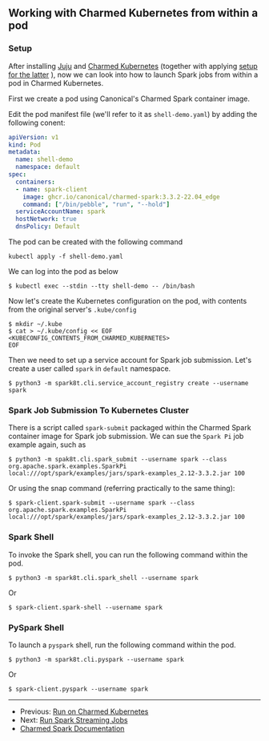 ## Working with Charmed Kubernetes from within a pod

### Setup

After installing [Juju](https://juju.is/docs/olm/install-juju) and [Charmed Kubernetes](https://ubuntu.com/kubernetes/docs/install-manual) (together with applying [setup for the latter](https://ubuntu.com/kubernetes/docs/operations) ), now we can look into how to launch Spark jobs from within a pod in Charmed Kubernetes.

First  we create a pod using Canonical's Charmed Spark container image.

Edit the pod manifest file (we'll refer to it as ```shell-demo.yaml```) by adding the following conent:

```yaml
apiVersion: v1
kind: Pod
metadata:
  name: shell-demo
  namespace: default
spec:
  containers:
  - name: spark-client
    image: ghcr.io/canonical/charmed-spark:3.3.2-22.04_edge
    command: ["/bin/pebble", "run", "--hold"]
  serviceAccountName: spark
  hostNetwork: true
  dnsPolicy: Default
```

The pod can be created with the following command
```shell
kubectl apply -f shell-demo.yaml
```

We can log into the pod as below

```shell
$ kubectl exec --stdin --tty shell-demo -- /bin/bash 
```

Now let's create the Kubernetes configuration on the pod, with contents from the original server's `.kube/config` 

```shell
$ mkdir ~/.kube
$ cat > ~/.kube/config << EOF
<KUBECONFIG_CONTENTS_FROM_CHARMED_KUBERNETES>
EOF
```

Then we need to set up a service account for Spark job submission. Let's create a user called ```spark``` in ```default``` namespace.

```shell
$ python3 -m spark8t.cli.service_account_registry create --username spark
```

### Spark Job Submission To Kubernetes Cluster

There is a script called ```spark-submit``` packaged within the Charmed Spark container image for Spark job submission. We can sue the ```Spark Pi``` job example again, such as
```shell
$ python3 -m spak8t.cli.spark_submit --username spark --class org.apache.spark.examples.SparkPi local:///opt/spark/examples/jars/spark-examples_2.12-3.3.2.jar 100
```
Or using the snap command (referring practically to the same thing):
```shell
$ spark-client.spark-submit --username spark --class org.apache.spark.examples.SparkPi local:///opt/spark/examples/jars/spark-examples_2.12-3.3.2.jar 100
```

### Spark Shell

To invoke the Spark shell, you can run the following command within the pod.

```shell
$ python3 -m spark8t.cli.spark_shell --username spark
```
Or
```shell
$ spark-client.spark-shell --username spark
```

### PySpark Shell

To launch a `pyspark` shell, run the following command within the pod.

```shell
$ python3 -m spark8t.cli.pyspark --username spark
```
Or
```shell
$ spark-client.pyspark --username spark
```

***

 * Previous: [Run on Charmed Kubernetes](/t/spark-client-snap-how-to-run-on-charmed-kubernetes/8960)
 * Next: [Run Spark Streaming Jobs](/t/charmed-spark-how-to-run-a-spark-streaming-job/10880) 
 * [Charmed Spark Documentation](https://discourse.charmhub.io/t/charmed-spark-documentation/8963)